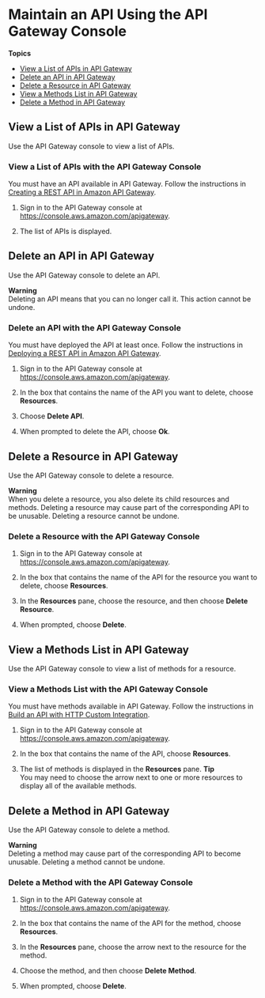 # Maintain an API Using the API Gateway Console<a name="maintain-api-using-console"></a>

**Topics**
+ [View a List of APIs in API Gateway](#how-to-view-apis-list)
+ [Delete an API in API Gateway](#how-to-delete-api)
+ [Delete a Resource in API Gateway](#how-to-delete-resource)
+ [View a Methods List in API Gateway](#how-to-view-methods-list)
+ [Delete a Method in API Gateway](#how-to-delete-method)

## View a List of APIs in API Gateway<a name="how-to-view-apis-list"></a>

Use the API Gateway console to view a list of APIs\.

### View a List of APIs with the API Gateway Console<a name="how-to-view-apis-list-console"></a>

You must have an API available in API Gateway\. Follow the instructions in [Creating a REST API in Amazon API Gateway](how-to-create-api.md)\.

1. Sign in to the API Gateway console at [https://console\.aws\.amazon\.com/apigateway](https://console.aws.amazon.com/apigateway)\.

1. The list of APIs is displayed\.

## Delete an API in API Gateway<a name="how-to-delete-api"></a>

Use the API Gateway console to delete an API\.

**Warning**  
Deleting an API means that you can no longer call it\. This action cannot be undone\.

### Delete an API with the API Gateway Console<a name="how-to-delete-api-console"></a>

You must have deployed the API at least once\. Follow the instructions in [Deploying a REST API in Amazon API Gateway](how-to-deploy-api.md)\.

1. Sign in to the API Gateway console at [https://console\.aws\.amazon\.com/apigateway](https://console.aws.amazon.com/apigateway)\.

1. In the box that contains the name of the API you want to delete, choose **Resources**\.

1. Choose **Delete API**\.

1. When prompted to delete the API, choose **Ok**\.

## Delete a Resource in API Gateway<a name="how-to-delete-resource"></a>

Use the API Gateway console to delete a resource\.

**Warning**  
When you delete a resource, you also delete its child resources and methods\. Deleting a resource may cause part of the corresponding API to be unusable\. Deleting a resource cannot be undone\.

### Delete a Resource with the API Gateway Console<a name="how-to-delete-resource-console"></a>

1. Sign in to the API Gateway console at [https://console\.aws\.amazon\.com/apigateway](https://console.aws.amazon.com/apigateway)\.

1. In the box that contains the name of the API for the resource you want to delete, choose **Resources**\.

1. In the **Resources** pane, choose the resource, and then choose **Delete Resource**\.

1. When prompted, choose **Delete**\.

## View a Methods List in API Gateway<a name="how-to-view-methods-list"></a>

Use the API Gateway console to view a list of methods for a resource\.

### View a Methods List with the API Gateway Console<a name="how-to-view-methods-list-console"></a>

You must have methods available in API Gateway\. Follow the instructions in [Build an API with HTTP Custom Integration](api-gateway-create-api-step-by-step.md)\.

1. Sign in to the API Gateway console at [https://console\.aws\.amazon\.com/apigateway](https://console.aws.amazon.com/apigateway)\.

1. In the box that contains the name of the API, choose **Resources**\.

1. The list of methods is displayed in the **Resources** pane\.
**Tip**  
You may need to choose the arrow next to one or more resources to display all of the available methods\.

## Delete a Method in API Gateway<a name="how-to-delete-method"></a>

Use the API Gateway console to delete a method\.

**Warning**  
Deleting a method may cause part of the corresponding API to become unusable\. Deleting a method cannot be undone\.

### Delete a Method with the API Gateway Console<a name="how-to-delete-method-console"></a>

1. Sign in to the API Gateway console at [https://console\.aws\.amazon\.com/apigateway](https://console.aws.amazon.com/apigateway)\.

1. In the box that contains the name of the API for the method, choose **Resources**\.

1. In the **Resources** pane, choose the arrow next to the resource for the method\.

1. Choose the method, and then choose **Delete Method**\.

1. When prompted, choose **Delete**\.